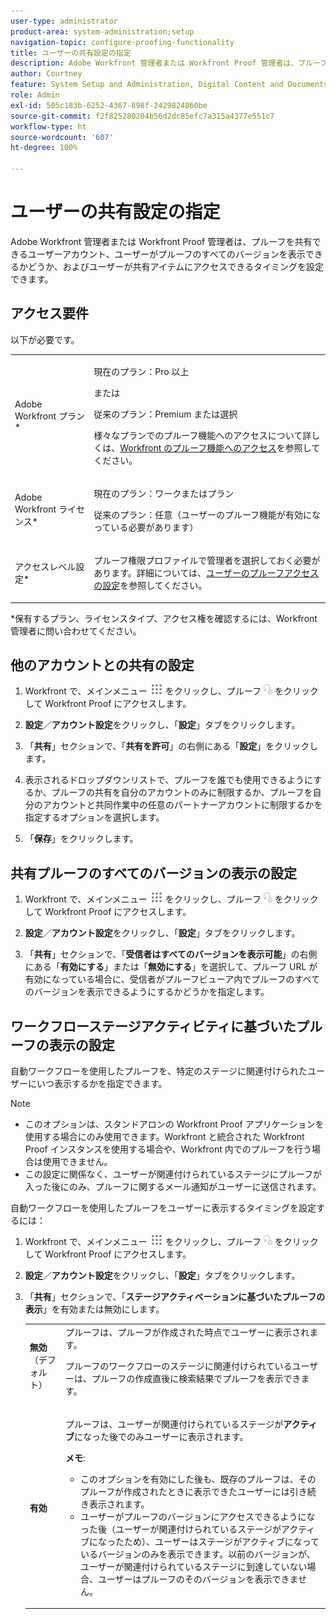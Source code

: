 ```yaml
---
user-type: administrator
product-area: system-administration;setup
navigation-topic: configure-proofing-functionality
title: ユーザーの共有設定の指定
description: Adobe Workfront 管理者または Workfront Proof 管理者は、プルーフを共有できるユーザーアカウント、ユーザーがプルーフのすべてのバージョンを表示できるかどうか、およびユーザーが共有アイテムにアクセスできるタイミングを設定できます。
author: Courtney
feature: System Setup and Administration, Digital Content and Documents
role: Admin
exl-id: 505c183b-6252-4367-898f-2429824860be
source-git-commit: f2f825280204b56d2dc85efc7a315a4377e551c7
workflow-type: ht
source-wordcount: '607'
ht-degree: 100%

---
```


# ユーザーの共有設定の指定

Adobe Workfront 管理者または Workfront Proof 管理者は、プルーフを共有できるユーザーアカウント、ユーザーがプルーフのすべてのバージョンを表示できるかどうか、およびユーザーが共有アイテムにアクセスできるタイミングを設定できます。

## アクセス要件

以下が必要です。

<table style="table-layout:auto"> 
 <col> 
 <col> 
 <tbody> 
  <tr> 
   <td role="rowheader">Adobe Workfront プラン*</td> 
   <td> <p>現在のプラン：Pro 以上</p> <p>または</p> <p>従来のプラン：Premium または選択</p> <p>様々なプランでのプルーフ機能へのアクセスについて詳しくは、<a href="../../../administration-and-setup/manage-workfront/configure-proofing/access-to-proofing-functionality.md" class="MCXref xref">Workfront のプルーフ機能へのアクセス</a>を参照してください。</p> </td> 
  </tr> 
  <tr> 
   <td role="rowheader">Adobe Workfront ライセンス*</td> 
   <td> <p>現在のプラン：ワークまたはプラン</p> <p>従来のプラン：任意（ユーザーのプルーフ機能が有効になっている必要があります）</p> </td> 
  </tr> 
  <tr> 
   <td role="rowheader">アクセスレベル設定*</td> 
   <td> <p>プルーフ権限プロファイルで管理者を選択しておく必要があります。詳細については、<a href="../../../administration-and-setup/manage-workfront/configure-proofing/configure-a-users-proofing-access.md" class="MCXref xref">ユーザーのプルーフアクセスの設定</a>を参照してください。</p> </td> 
  </tr> 
 </tbody> 
</table>

&#42;保有するプラン、ライセンスタイプ、アクセス権を確認するには、Workfront 管理者に問い合わせてください。

## 他のアカウントとの共有の設定

1. Workfront で、メインメニュー ![](assets/main-menu-icon.png) をクリックし、プルーフ ![](assets/proofing-in-main-menu.png) をクリックして Workfront Proof にアクセスします。

1. **設定**／**アカウント設定**&#x200B;をクリックし、「**設定**」タブをクリックします。

1. 「**共有**」セクションで、「**共有を許可**」の右側にある「**設定**」をクリックします。

1. 表示されるドロップダウンリストで、プルーフを誰でも使用できるようにするか、プルーフの共有を自分のアカウントのみに制限するか、プルーフを自分のアカウントと共同作業中の任意のパートナーアカウントに制限するかを指定するオプションを選択します。
1. 「**保存**」をクリックします。

## 共有プルーフのすべてのバージョンの表示の設定

1. Workfront で、メインメニュー ![](assets/main-menu-icon.png) をクリックし、プルーフ ![](assets/proofing-in-main-menu.png) をクリックして Workfront Proof にアクセスします。

1. **設定**／**アカウント設定**&#x200B;をクリックし、「**設定**」タブをクリックします。

1. 「**共有**」セクションで、「**受信者はすべてのバージョンを表示可能**」の右側にある「**有効にする**」または「**無効にする**」を選択して、プルーフ URL が有効になっている場合に、受信者がプルーフビューア内でプルーフのすべてのバージョンを表示できるようにするかどうかを指定します。

## ワークフローステージアクティビティに基づいたプルーフの表示の設定

自動ワークフローを使用したプルーフを、特定のステージに関連付けられたユーザーにいつ表示するかを指定できます。

>[!NOTE]
>
>* このオプションは、スタンドアロンの Workfront Proof アプリケーションを使用する場合にのみ使用できます。Workfront と統合された Workfront Proof インスタンスを使用する場合や、Workfront 内でのプルーフを行う場合は使用できません。
>* この設定に関係なく、ユーザーが関連付けられているステージにプルーフが入った後にのみ、プルーフに関するメール通知がユーザーに送信されます。
>

自動ワークフローを使用したプルーフをユーザーに表示するタイミングを設定するには：

1. Workfront で、メインメニュー ![](assets/main-menu-icon.png) をクリックし、プルーフ ![](assets/proofing-in-main-menu.png) をクリックして Workfront Proof にアクセスします。

1. **設定**／**アカウント設定**&#x200B;をクリックし、「**設定**」タブをクリックします。

1. 「**共有**」セクションで、「**ステージアクティベーションに基づいたプルーフの表示**」を有効または無効にします。

   <table style="table-layout:auto"> 
    <col> 
    <col> 
    <tbody> 
     <tr> 
      <td role="rowheader"><strong>無効</strong>（デフォルト）</td> 
      <td>プルーフは、プルーフが作成された時点でユーザーに表示されます。<br><p>プルーフのワークフローのステージに関連付けられているユーザーは、プルーフの作成直後に検索結果でプルーフを表示できます。</p></td> 
     </tr> 
     <tr> 
      <td role="rowheader"><strong>有効</strong> </td> 
      <td> <p>プルーフは、ユーザーが関連付けられているステージが<strong>アクティブ</strong>になった後でのみユーザーに表示されます。</p> <p><b>メモ</b>:   
        <ul> 
         <li><em style="font-style: normal;">このオプションを有効にした後も、既存のプルーフは、そのプルーフが作成されたときに表示できたユーザーには引き続き表示されます。</em> </li> 
         <li>ユーザーがプルーフのバージョンにアクセスできるようになった後（ユーザーが関連付けられているステージがアクティブになったため）、ユーザーはステージがアクティブになっているバージョンのみを表示できます。以前のバージョンが、ユーザーが関連付けられているステージに到達していない場合、ユーザーはプルーフのそのバージョンを表示できません。</li> 
        </ul> </p> </td> 
     </tr> 
    </tbody> 
   </table>
